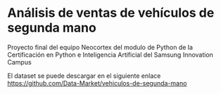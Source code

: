 # Análisis de ventas de vehículos de segunda mano
Proyecto final del equipo Neocortex del modulo de Python de la Certificación en Python  e Inteligencia Artificial del Samsung Innovation Campus
 
El dataset se puede descargar en el siguiente enlace https://github.com/Data-Market/vehiculos-de-segunda-mano
